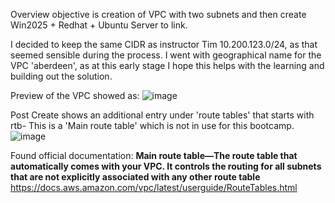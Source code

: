 
Overview objective is creation of VPC with two subnets and then create Win2025 + Redhat + Ubuntu Server to link.

I decided to keep the same CIDR as instructor Tim  10.200.123.0/24, as that seemed sensible during the process.
I went with geographical name for the VPC 'aberdeen', as at this early stage I hope this helps with the learning and building out the solution.

Preview of the VPC showed as: 
![image](https://github.com/user-attachments/assets/04308e70-b1e8-4da5-87d9-9bf480b83d01)

Post Create shows an additional entry under 'route tables'  that starts with rtb-
This is a 'Main route table' which is not in use for this bootcamp.
![image](https://github.com/user-attachments/assets/105eb27e-6ae4-45f5-8584-3fcbe1461069)

Found official documentation:
**Main route table—The route table that automatically comes with your VPC. It controls the routing for all subnets that are not explicitly associated with any other route table**
 https://docs.aws.amazon.com/vpc/latest/userguide/RouteTables.html
